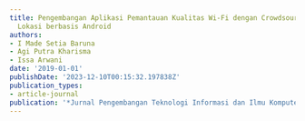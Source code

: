 ```yaml
---
title: Pengembangan Aplikasi Pemantauan Kualitas Wi-Fi dengan Crowdsourcing berdasarkan
  Lokasi berbasis Android
authors:
- I Made Setia Baruna
- Agi Putra Kharisma
- Issa Arwani
date: '2019-01-01'
publishDate: '2023-12-10T00:15:32.197838Z'
publication_types:
- article-journal
publication: '*Jurnal Pengembangan Teknologi Informasi dan Ilmu Komputer*'
---
```

